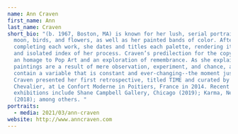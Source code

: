 ```yaml
---
name: Ann Craven
first_name: Ann
last_name: Craven
short_bio: "(b. 1967, Boston, MA) is known for her lush, serial portraits of the
  moon, birds, and flowers, as well as her painted bands of color. After
  completing each work, she dates and titles each palette, rendering it a unique
  and isolated index of her process. Craven’s predilection for the copy is both
  an homage to Pop Art and an exploration of remembrance. As she explains, “My
  paintings are a result of mere observation, experiment, and chance, and
  contain a variable that is constant and ever-changing--the moment just past.”
  Craven presented her first retrospective, titled TIME and curated by Yann
  Chevalier, at Le Confort Moderne in Poitiers, France in 2014. Recent solo
  exhibitions include Shane Campbell Gallery, Chicago (2019); Karma, New York
  (2018); among others. "
portraits:
  - media: 2021/03/ann-craven
website: http://www.anncraven.com
---
```

